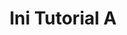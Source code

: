---
title: 'Ini Tutorial A'
description: 'Tutorial A'
website: 'http://internet.com'
logo: 'https://dummyimage.com/256x256/dee2e6/6c757d.jpg'
---